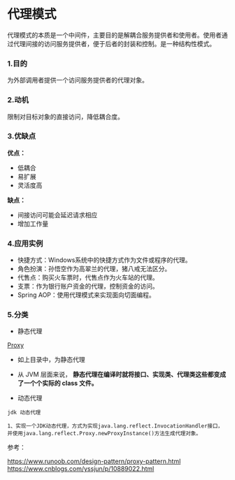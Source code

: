 # 代理模式

代理模式的本质是一个中间件，主要目的是解耦合服务提供者和使用者。使用者通过代理间接的访问服务提供者，便于后者的封装和控制。是一种结构性模式。

### 1.目的

为外部调用者提供一个访问服务提供者的代理对象。

### 2.动机

限制对目标对象的直接访问，降低耦合度。

### 3.优缺点

**优点：**

* 低耦合
* 易扩展
* 灵活度高

**缺点：**

* 间接访问可能会延迟请求相应
* 增加工作量

### 4.应用实例

* 快捷方式：Windows系统中的快捷方式作为文件或程序的代理。
* 角色扮演：孙悟空作为高翠兰的代理，猪八戒无法区分。
* 代售点：购买火车票时，代售点作为火车站的代理。
* 支票：作为银行账户资金的代理，控制资金的访问。
* Spring AOP：使用代理模式来实现面向切面编程。

### 5.分类

* 静态代理

[Proxy](..%2F..%2Fsrc%2Fmain%2Fjava%2Fcom%2Fexample%2Fdesign%2FProxy)

* 如上目录中，为静态代理
* 从 JVM 层面来说， **静态代理在编译时就将接口、实现类、代理类这些都变成了一个个实际的 class 文件。**




* 动态代理
```
jdk 动态代理

1、实现一个JDK动态代理，方式为实现java.lang.reflect.InvocationHandler接口，并使用java.lang.reflect.Proxy.newProxyInstance()方法生成代理对象。

```



参考：

https://www.runoob.com/design-pattern/proxy-pattern.html
https://www.cnblogs.com/yssjun/p/10889022.html

